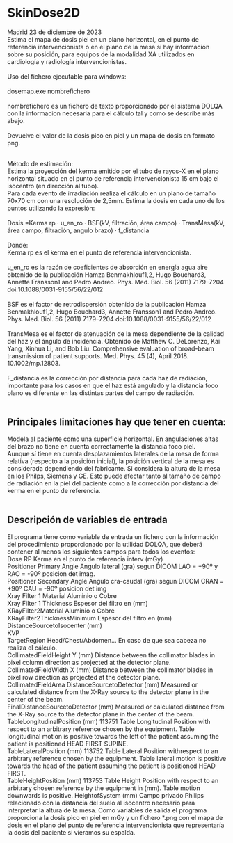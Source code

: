 # SkinDose2D<br>
Madrid 23 de diciembre de 2023<br>
Estima el mapa de dosis piel en un plano horizontal, en el punto de referencia intervencionista o en el plano de la mesa si hay información sobre su posición, para equipos de la modalidad XA utilizados en cardiología y radiología intervencionistas.<br>
<br>
Uso del fichero ejecutable para windows:<br>
<br>
dosemap.exe nombrefichero<br>
<br>
nombrefichero es un fichero de texto proporcionado por el sistema DOLQA con la informacion necesaria para el cálculo tal y como se describe más abajo.<br>
<br>
Devuelve el valor de la dosis pico en piel y un mapa de dosis en formato png.<br><br>

Método de estimación:<br>
Estima la proyección del kerma emitido por el tubo de rayos-X en el plano horizontal situado en el punto de referencia intervencionista 15 cm bajo el isocentro (en dirección al tubo).<br>
Para cada evento de irradiación realiza el cálculo en un plano de tamaño 70x70 cm con una resolución de 2,5mm. Estima la dosis en cada uno de los puntos utilizando la expresión:<br><br>
Dosis =Kerma rp · u_en_ro · BSF(kV, filtración, área campo) · TransMesa(kV, área campo, filtración, angulo brazo) · f_distancia<br><br>
Donde:<br>
Kerma rp es el kerma en el punto de referencia intervencionista.<br><br>
u_en_ro es la razón de coeficientes de absorción en energía agua aire obtenido de la publicación Hamza Benmakhlouf1,2, Hugo Bouchard3, Annette Fransson1 and Pedro Andreo. Phys. Med. Biol. 56 (2011) 7179–7204 doi:10.1088/0031-9155/56/22/012<br><br>
BSF es el factor de retrodispersión obtenido de la publicación Hamza Benmakhlouf1,2, Hugo Bouchard3, Annette Fransson1 and Pedro Andreo. Phys. Med. Biol. 56 (2011) 7179–7204 doi:10.1088/0031-9155/56/22/012<br><br>
TransMesa es el factor de atenuación de la mesa dependiente de la calidad del haz y el ángulo de incidencia. Obtenido de Matthew C. DeLorenzo, Kai Yang, Xinhua Li, and Bob Liu. Comprehensive evaluation of broad-beam transmission of patient supports. Med. Phys. 45 (4), April 2018. 10.1002/mp.12803.<br><br>
F_distancia es la corrección por distancia para cada haz de radiación, importante para los casos en que el haz está angulado y la distancia foco plano es diferente en las distintas partes del campo de radiación.<br><br>
## Principales limitaciones hay que tener en cuenta:<br>
Modela al paciente como una superficie horizontal. En angulaciones altas del brazo no tiene en cuenta correctamente la distancia foco piel.<br>
Aunque sí tiene en cuenta desplazamientos laterales de la mesa de forma relativa (respecto a la posición inicial), la posición vertical de la mesa es considerada dependiendo del fabricante. Si considera la altura de la mesa en los Philps, Siemens y GE. Esto puede afectar tanto al tamaño de campo de radiación en la piel del paciente como a la corrección por distancia del kerma en el punto de referencia.<br>
<br>
## Descripción de variables de entrada
El programa tiene como variable de entrada un fichero con la información del procedimiento proporcionado por la utilidad DOLQA, que deberá contener al menos los siguientes campos para todos los eventos:<br>
Dose RP                            Kerma en el punto de referencia interv (mGy)<br>
Positioner Primary Angle            Angulo lateral (gra) segun DICOM LAO = +90º y RAO = -90º posicion det imag.<br>
Positioner Secondary Angle          Angulo cra-caudal (gra) segun DICOM CRAN = +90º CAU = -90º posicion det img<br>
Xray Filter 1 Material            	   Aluminio o Cobre<br>
Xray Filter 1 Thickness		     Espesor del filtro en  (mm) <br>
XRayFilter2Material		Aluminio o Cobre<br>
XRayFilter2ThicknessMinimum       Espesor del filtro en  (mm)<br>
DistanceSourcetoIsocenter         (mm)<br>
KVP                               <br>
TargetRegion                      Head/Chest/Abdomen... En caso de que sea cabeza no realiza el cálculo.<br>
CollimatedFieldHeight             Y (mm) Distance between the collimator blades in pixel column direction as projected at the detector plane. <br>
CollimatedFieldWidth              X (mm) Distance between the collimator blades in pixel row direction as projected at the detector plane.<br>
CollimatedFieldArea
DistanceSourcetoDetector          (mm) Measured or calculated distance from the X-Ray source to the detector plane in the center of the beam.<br>
FinalDistanceSourcetoDetector     (mm) Measured or calculated distance from the X-Ray source to the detector plane in the center of the beam.<br>
TableLongitudinalPosition         (mm) 113751 Table Longitudinal Position with respect to an arbitrary reference chosen by the equipment. Table longitudinal motion is positive towards  the left of the patient assuming the patient is positioned HEAD FIRST SUPINE.   <br>
TableLateralPosition              (mm) 113752 Table Lateral Position withrespect to an arbitrary reference chosen by the equipment. Table lateral motion is positive towards the head of  the patient assuming the patient is positioned HEAD FIRST.<br>
TableHeightPosition               (mm) 113753 Table Height Position with respect to an arbitrary chosen reference by the equipment in (mm). Table motion downwards is positive.
HeightofSystem                    (mm) Campo privado Philips relacionado con la distancia del suelo al isocentro necesario para interpretar la altura de la mesa.
Como variables de salida el programa proporciona la dosis pico en piel en mGy y un fichero *.png con el mapa de dosis en el plano del punto de referencia intervencionista que representaría la dosis del paciente si viéramos su espalda.<br>
